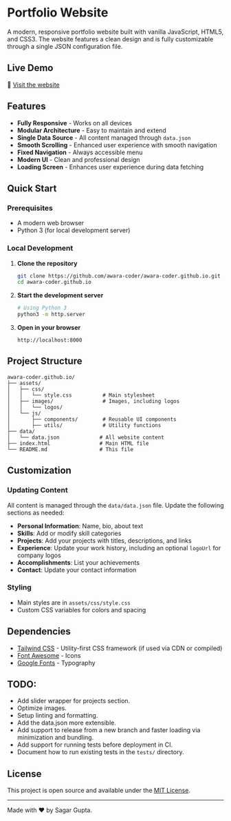 # Portfolio Website

A modern, responsive portfolio website built with vanilla JavaScript, HTML5, and CSS3. The website features a clean design and is fully customizable through a single JSON configuration file.

## Live Demo

🚀 [Visit the website](https://awara-coder.github.io)

## Features

- **Fully Responsive** - Works on all devices
- **Modular Architecture** - Easy to maintain and extend
- **Single Data Source** - All content managed through `data.json`
- **Smooth Scrolling** - Enhanced user experience with smooth navigation
- **Fixed Navigation** - Always accessible menu
- **Modern UI** - Clean and professional design
- **Loading Screen** - Enhances user experience during data fetching

## Quick Start

### Prerequisites
- A modern web browser
- Python 3 (for local development server)

### Local Development

1. **Clone the repository**
   ```bash
   git clone https://github.com/awara-coder/awara-coder.github.io.git
   cd awara-coder.github.io
   ```

2. **Start the development server**
   ```bash
   # Using Python 3
   python3 -m http.server
   ```

3. **Open in your browser**
   ```
   http://localhost:8000
   ```

## Project Structure

```
awara-coder.github.io/
├── assets/
│   ├── css/
│   │   └── style.css          # Main stylesheet
│   ├── images/                # Images, including logos
│   │   └── logos/
│   └── js/
│       ├── components/        # Reusable UI components
│       ├── utils/             # Utility functions
├── data/
│   └── data.json             # All website content
├── index.html                # Main HTML file
└── README.md                 # This file
```

## Customization

### Updating Content
All content is managed through the `data/data.json` file. Update the following sections as needed:

- **Personal Information**: Name, bio, about text
- **Skills**: Add or modify skill categories
- **Projects**: Add your projects with titles, descriptions, and links
- **Experience**: Update your work history, including an optional `logoUrl` for company logos
- **Accomplishments**: List your achievements
- **Contact**: Update your contact information

### Styling
- Main styles are in `assets/css/style.css`
- Custom CSS variables for colors and spacing

## Dependencies

- [Tailwind CSS](https://tailwindcss.com/) - Utility-first CSS framework (if used via CDN or compiled)
- [Font Awesome](https://fontawesome.com/) - Icons
- [Google Fonts](https://fonts.google.com/) - Typography

## TODO:
- Add slider wrapper for projects section.
- Optimize images.
- Setup linting and formatting.
- Add the data.json more extensible.
- Add support to release from a new branch and faster loading via minimization and bundling.
- Add support for running tests before deployment in CI.
- Document how to run existing tests in the `tests/` directory.


## License

This project is open source and available under the [MIT License](LICENSE).

---

Made with ❤️ by Sagar Gupta.